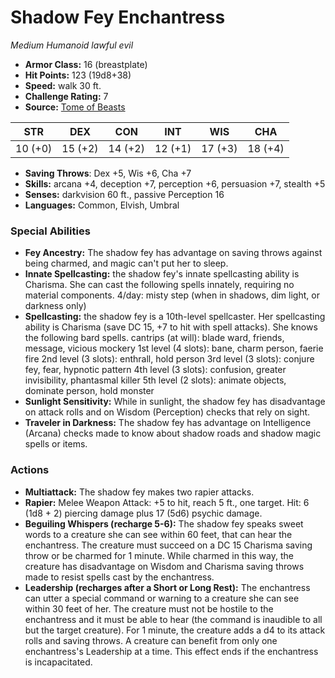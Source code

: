 # Shadow Fey Enchantress

*Medium* *Humanoid* *lawful evil*

- **Armor Class:** 16 (breastplate)
- **Hit Points:** 123 (19d8+38)
- **Speed:** walk 30 ft.
- **Challenge Rating:** 7
- **Source:** [Tome of Beasts](https://koboldpress.com/kpstore/product/tome-of-beasts-for-5th-edition-print/)

| STR | DEX | CON | INT | WIS | CHA |
| --- | --- | --- | --- | --- | --- |
| 10 (+0) | 15 (+2) | 14 (+2) | 12 (+1) | 17 (+3) | 18 (+4) |

- **Saving Throws**: Dex +5, Wis +6, Cha +7
- **Skills:** arcana +4, deception +7, perception +6, persuasion +7, stealth +5
- **Senses:** darkvision 60 ft., passive Perception 16
- **Languages:** Common, Elvish, Umbral
### Special Abilities
- **Fey Ancestry:** The shadow fey has advantage on saving throws against being charmed, and magic can't put her to sleep.
- **Innate Spellcasting:** the shadow fey's innate spellcasting ability is Charisma. She can cast the following spells innately, requiring no material components.  4/day: misty step (when in shadows, dim light, or darkness only)
- **Spellcasting:** the shadow fey is a 10th-level spellcaster. Her spellcasting ability is Charisma (save DC 15, +7 to hit with spell attacks). She knows the following bard spells.  cantrips (at will): blade ward, friends, message, vicious mockery  1st level (4 slots): bane, charm person, faerie fire  2nd level (3 slots): enthrall, hold person  3rd level (3 slots): conjure fey, fear, hypnotic pattern  4th level (3 slots): confusion, greater invisibility, phantasmal killer  5th level (2 slots): animate objects, dominate person, hold monster
- **Sunlight Sensitivity:** While in sunlight, the shadow fey has disadvantage on attack rolls and on Wisdom (Perception) checks that rely on sight.
- **Traveler in Darkness:** The shadow fey has advantage on Intelligence (Arcana) checks made to know about shadow roads and shadow magic spells or items.
### Actions
- **Multiattack:** The shadow fey makes two rapier attacks.
- **Rapier:** Melee Weapon Attack: +5 to hit, reach 5 ft., one target. Hit: 6 (1d8 + 2) piercing damage plus 17 (5d6) psychic damage.
- **Beguiling Whispers (recharge 5-6):** The shadow fey speaks sweet words to a creature she can see within 60 feet, that can hear the enchantress. The creature must succeed on a DC 15 Charisma saving throw or be charmed for 1 minute. While charmed in this way, the creature has disadvantage on Wisdom and Charisma saving throws made to resist spells cast by the enchantress.
- **Leadership (recharges after a Short or Long Rest):** The enchantress can utter a special command or warning to a creature she can see within 30 feet of her. The creature must not be hostile to the enchantress and it must be able to hear (the command is inaudible to all but the target creature). For 1 minute, the creature adds a d4 to its attack rolls and saving throws. A creature can benefit from only one enchantress's Leadership at a time. This effect ends if the enchantress is incapacitated.
